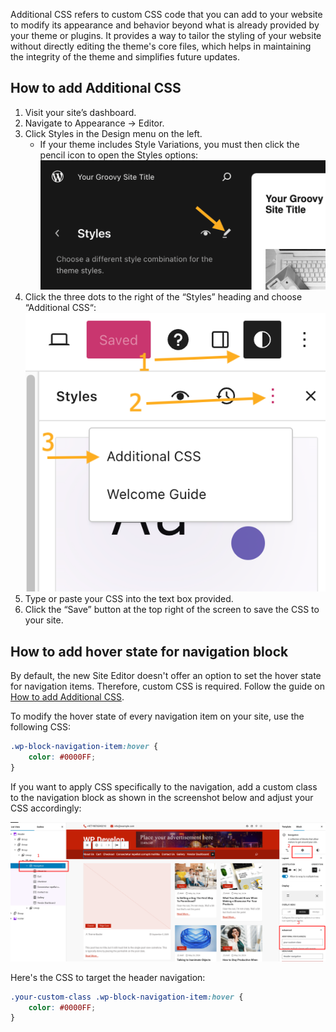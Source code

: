 Additional CSS refers to custom CSS code that you can add to your website to modify its appearance and behavior beyond what is already provided by your theme or plugins. 
It provides a way to tailor the styling of your website without directly editing the theme's core files, which helps in maintaining the integrity of the theme and simplifies future updates.

## How to add Additional CSS

1. Visit your site’s dashboard. 
2. Navigate to Appearance → Editor. 
3. Click Styles in the Design menu on the left.
    - If your theme includes Style Variations, you must then click the pencil icon to open the Styles options:
         ![Additional CSS To Global Styles](img/custom-css-to-global-styles.png)
4. Click the three dots to the right of the “Styles” heading and choose “Additional CSS“:
![Access Styles Additional Css](img/access-styles-additional-css.png)
5. Type or paste your CSS into the text box provided. 
6. Click the “Save” button at the top right of the screen to save the CSS to your site.


## How to add hover state for navigation block

By default, the new Site Editor doesn't offer an option to set the hover state for navigation items. Therefore, custom CSS is required. Follow the guide on [How to add Additional CSS](#how-to-add-additional-css).

To modify the hover state of every navigation item on your site, use the following CSS:

```css
.wp-block-navigation-item:hover {
    color: #0000FF;
}
```

If you want to apply CSS specifically to the navigation, add a custom class to the navigation block as shown in the screenshot below and adjust your CSS accordingly:

![Specific Header Navigation Hover](img/specific-nav-class-hover.png)

Here's the CSS to target the header navigation:

```css
.your-custom-class .wp-block-navigation-item:hover {
    color: #0000FF;
}
```